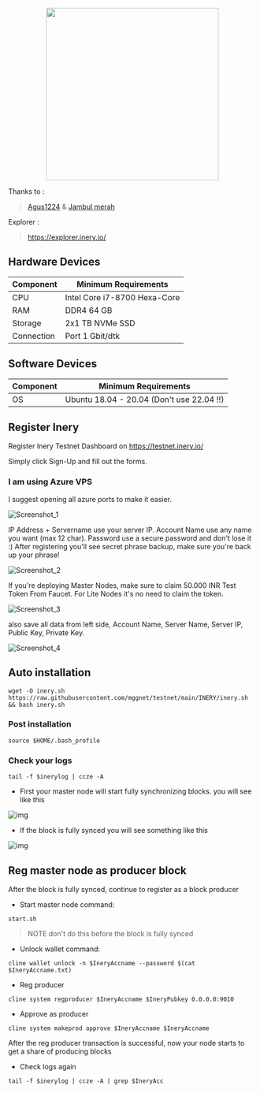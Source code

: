 <p align="center">
  <img height="350" height="auto" src="https://cdn.publish0x.com/prod/fs/images/21f6c476e6fccb01abf557a109243f936e510a98d9ede212958a377d95b7ed0f.png">
</p>

Thanks to :
> [Agus1224](https://github.com/Agus1224) & 
> [Jambul merah](https://github.com/jambulmerah)

Explorer :
> https://explorer.inery.io/

## Hardware Devices
|  Component  | Minimum Requirements |
| ------------ | ------------ |
| CPU  | Intel Core i7-8700 Hexa-Core  |
| RAM | DDR4 64 GB  |
| Storage  | 2x1 TB NVMe SSD |
| Connection | Port 1 Gbit/dtk |

## Software Devices
|Component | Minimum Requirements  |
| ------------ | ------------ |
| OS |  Ubuntu 18.04 - 20.04 (Don't use 22.04 !!) | 

## Register Inery
Register Inery Testnet Dashboard on https://testnet.inery.io/

Simply click Sign-Up and fill out the forms.

### I am using Azure VPS
I suggest opening all azure ports to make it easier.

![Screenshot_1](https://i.ibb.co/XYPFPZP/photo-6167900902430716670-x.jpg)


IP Address + Servername use your server IP.
Account Name use any name you want (max 12 char).
Password use a secure password and don't lose it :)
After registering you'll see secret phrase backup, make sure you're back up your phrase!

![Screenshot_2](https://cdn.publish0x.com/prod/fs/cachedimages/1791573717-ae84a5bd0ff341b80bd05ea96a14d41a43676aff48838213813cfe8419be996f.webp)

If you're deploying Master Nodes, make sure to claim 50.000 INR Test Token From Faucet. For Lite Nodes it's no need to claim the token.

![Screenshot_3](https://cdn.publish0x.com/prod/fs/cachedimages/1462263756-3cd6a8283feff9f1126d61ab4def521dbf9531c6346258a9fe85070b93ce779a.webp)

also save all data from left side, Account Name, Server Name, Server IP, Public Key, Private Key.

![Screenshot_4](https://cdn.publish0x.com/prod/fs/cachedimages/2054345917-f23c0c5261aa399d4b4c43b7521c4b23734a5dc3a66aa79c26f37480cf9cbd72.webp)

## Auto installation 
```
wget -O inery.sh https://raw.githubusercontent.com/mggnet/testnet/main/INERY/inery.sh && bash inery.sh
```

### Post installation
```
source $HOME/.bash_profile
```
### Check your logs
```
tail -f $inerylog | ccze -A
```
- First your master node will start fully synchronizing blocks. you will see like this

![img](https://github.com/jambulmerah/guide-testnet/raw/main/inery/img/sync_true.jpg)

- If the block is fully synced you will see something like this

![img](https://github.com/jambulmerah/guide-testnet/raw/main/inery/img/sync_false.jpg)

## Reg master node as producer block
After the block is fully synced, continue to register as a block producer
- Start master node
command:
```
start.sh
```
>NOTE don't do this before the block is fully synced

- Unlock wallet
command:
```
cline wallet unlock -n $IneryAccname --password $(cat $IneryAccname.txt)
```
- Reg producer
```
cline system regproducer $IneryAccname $IneryPubkey 0.0.0.0:9010
```
- Approve as producer
```
cline system makeprod approve $IneryAccname $IneryAccname
```
After the reg producer transaction is successful, now your node starts to get a share of producing blocks
- Check logs again
```
tail -f $inerylog | ccze -A | grep $IneryAcc
```
